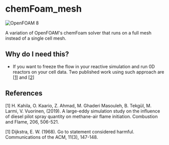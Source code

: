 # chemFoam_mesh
![OpenFOAM 8](https://img.shields.io/badge/OpenFOAM-8-brightgreen)

A variation of OpenFOAM's chemFoam solver that runs on a full mesh instead of a single cell mesh.

## Why do I need this?

* If you want to freeze the flow in your reactive simulation and run 0D reactors on your cell data. Two published work using such approach are  [[1]](#1) and  [[2]](#2)



## References
<a id="1">[1]</a> 
H. Kahila, O. Kaario, Z. Ahmad, M. Ghaderi Masouleh, B. Tekgül, M. Larmi, V. Vuorinen, (2019). 
A large-eddy simulation study on the influence of diesel pilot spray quantity on methane-air flame initiation.
Combustion and Flame, 206, 506-521.

<a id="2">[1]</a> 
Dijkstra, E. W. (1968). 
Go to statement considered harmful. 
Communications of the ACM, 11(3), 147-148.